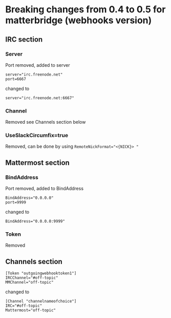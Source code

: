 # Breaking changes from 0.4 to 0.5 for matterbridge (webhooks version)
## IRC section
### Server
Port removed, added to server
```
server="irc.freenode.net"
port=6667
```
changed to
```
server="irc.freenode.net:6667"
```
### Channel
Removed see Channels section below

### UseSlackCircumfix=true
Removed, can be done by using ```RemoteNickFormat="<{NICK}> "```

## Mattermost section
### BindAddress
Port removed, added to BindAddress

```
BindAddress="0.0.0.0"
port=9999
```

changed to

```
BindAddress="0.0.0.0:9999"
```

### Token
Removed

## Channels section
```
[Token "outgoingwebhooktoken1"] 
IRCChannel="#off-topic"
MMChannel="off-topic"
```

changed to

```
[Channel "channelnameofchoice"] 
IRC="#off-topic"
Mattermost="off-topic"
```
